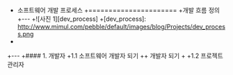 + 소프트웨어 개발 프로세스 
+======================
+개발 흐름 정의
+---
+![사진 1][dev_process]
+[dev_process]: http://www.mimul.com/pebble/default/images/blog/Projects/dev_process.png
+
+---
+#### 1. 개발자 
+1.1 소프트웨어 개발자 되기 
++   개발자 되기 
+
+1.2 프로젝트 관리자 
